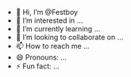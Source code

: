 - 👋 Hi, I’m @Festboy
- 👀 I’m interested in ...
- 🌱 I’m currently learning ...
- 💞️ I’m looking to collaborate on ...
- 📫 How to reach me ...
- 😄 Pronouns: ...
- ⚡ Fun fact: ...

<!---
Festboy/Festboy is a ✨ special ✨ repository because its `README.md` (this file) appears on your GitHub profile.
You can click the Preview link to take a look at your changes.
--->
